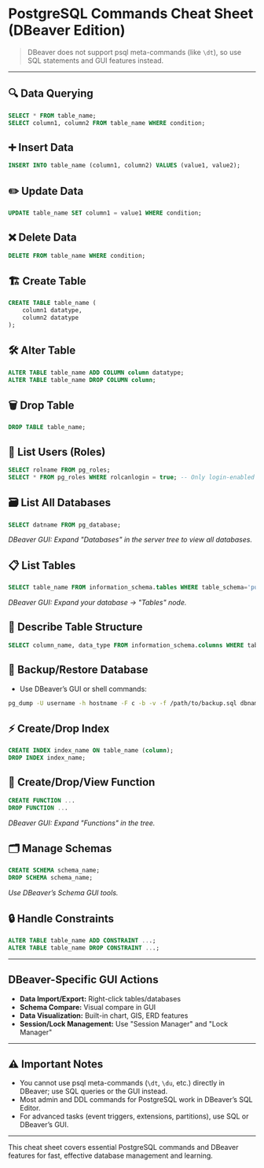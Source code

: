 # PostgreSQL Commands Cheat Sheet (DBeaver Edition)

> DBeaver does not support psql meta-commands (like `\dt`), so use SQL statements and GUI features instead.

---

## 🔍 Data Querying
```sql
SELECT * FROM table_name;
SELECT column1, column2 FROM table_name WHERE condition;
```

## ➕ Insert Data
```sql
INSERT INTO table_name (column1, column2) VALUES (value1, value2);
```

## ✏️ Update Data
```sql
UPDATE table_name SET column1 = value1 WHERE condition;
```

## ❌ Delete Data
```sql
DELETE FROM table_name WHERE condition;
```

## 🏗️ Create Table
```sql
CREATE TABLE table_name (
    column1 datatype,
    column2 datatype
);
```

## 🛠 Alter Table
```sql
ALTER TABLE table_name ADD COLUMN column datatype;
ALTER TABLE table_name DROP COLUMN column;
```

## 🗑 Drop Table
```sql
DROP TABLE table_name;
```

## 👤 List Users (Roles)
```sql
SELECT rolname FROM pg_roles;
SELECT * FROM pg_roles WHERE rolcanlogin = true; -- Only login-enabled roles
```

## 🗃 List All Databases
```sql
SELECT datname FROM pg_database;
```
*DBeaver GUI: Expand "Databases" in the server tree to view all databases.*

## 📋 List Tables
```sql
SELECT table_name FROM information_schema.tables WHERE table_schema='public';
```
*DBeaver GUI: Expand your database → "Tables" node.*

## 📝 Describe Table Structure
```sql
SELECT column_name, data_type FROM information_schema.columns WHERE table_name = 'your_table';
```

## 💾 Backup/Restore Database
- Use DBeaver’s GUI or shell commands:
```bash
pg_dump -U username -h hostname -F c -b -v -f /path/to/backup.sql dbname
```

## ⚡️ Create/Drop Index
```sql
CREATE INDEX index_name ON table_name (column);
DROP INDEX index_name;
```

## 🧩 Create/Drop/View Function
```sql
CREATE FUNCTION ...
DROP FUNCTION ...
```
*DBeaver GUI: Expand "Functions" in the tree.*

## 🗂 Manage Schemas
```sql
CREATE SCHEMA schema_name;
DROP SCHEMA schema_name;
```
*Use DBeaver’s Schema GUI tools.*

## 🔒 Handle Constraints
```sql
ALTER TABLE table_name ADD CONSTRAINT ...;
ALTER TABLE table_name DROP CONSTRAINT ...;
```

---

## DBeaver-Specific GUI Actions
- **Data Import/Export:** Right-click tables/databases
- **Schema Compare:** Visual compare in GUI
- **Data Visualization:** Built-in chart, GIS, ERD features
- **Session/Lock Management:** Use "Session Manager" and "Lock Manager"

---

## ⚠️ Important Notes
- You cannot use psql meta-commands (`\dt`, `\du`, etc.) directly in DBeaver; use SQL queries or the GUI instead.
- Most admin and DDL commands for PostgreSQL work in DBeaver’s SQL Editor.
- For advanced tasks (event triggers, extensions, partitions), use SQL or DBeaver’s GUI.

---

This cheat sheet covers essential PostgreSQL commands and DBeaver features for fast, effective database management and learning.